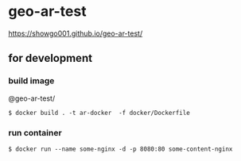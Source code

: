 # geo-ar-test
https://showgo001.github.io/geo-ar-test/

## for development

### build image
@geo-ar-test/
```
$ docker build . -t ar-docker  -f docker/Dockerfile
```

### run container
```
$ docker run --name some-nginx -d -p 8080:80 some-content-nginx
```
